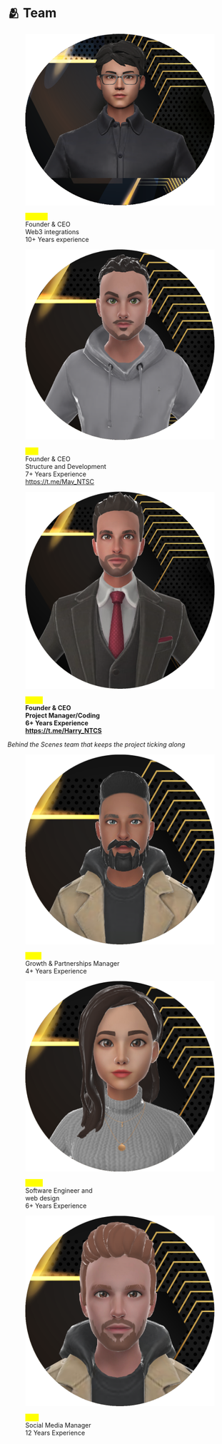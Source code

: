 # 🫂 Team

<div>

<figure><img src="../.gitbook/assets/George Circular (1).png" alt=""><figcaption><p><mark style="color:yellow;"><strong>George</strong></mark><br>Founder &#x26; CEO<br>Web3 integrations<br>10+ Years experience<br></p></figcaption></figure>

 

<figure><img src="../.gitbook/assets/mav circular.png" alt=""><figcaption><p><mark style="color:yellow;"><strong>Mav</strong></mark><br>Founder &#x26; CEO<br>Structure and Development<br>7+ Years Experience<br><a href="https://t.me/Mav_NTSC">https://t.me/Mav_NTSC</a></p></figcaption></figure>

 

<figure><img src="../.gitbook/assets/Harry Circular.png" alt=""><figcaption><p><mark style="color:yellow;"><strong>Harry</strong></mark><br><mark style="color:yellow;"><strong></strong></mark><strong>Founder &#x26; CEO</strong><br><strong>Project Manager/Coding</strong> <br><strong>6+ Years Experience</strong><br><strong></strong><a href="https://t.me/Harry_NTCS"><strong>https://t.me/Harry_NTCS</strong></a><strong></strong><br><strong></strong></p></figcaption></figure>

</div>

_Behind the Scenes team that keeps the project ticking along_

<div>

<figure><img src="../.gitbook/assets/Chris Circular (1).png" alt=""><figcaption><p><mark style="color:yellow;"><strong>Chris</strong></mark><br>Growth &#x26; Partnerships Manager<br>4+ Years Experience</p></figcaption></figure>

 

<figure><img src="../.gitbook/assets/Maria Circular (1).png" alt=""><figcaption><p><mark style="color:yellow;"><strong>Maria</strong></mark><br>Software Engineer and <br>web design<br>6+ Years Experience</p></figcaption></figure>

 

<figure><img src="../.gitbook/assets/Axel Circular (1).png" alt=""><figcaption><p><mark style="color:yellow;"><strong>Axel</strong></mark><br>Social Media Manager<br>12 Years Experience</p></figcaption></figure>

</div>
